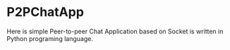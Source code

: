 # P2PChatApp
Here is simple Peer-to-peer Chat Application based on Socket is written in Python programing language.
